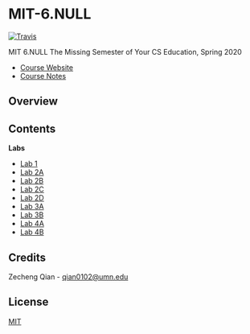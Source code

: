 # MIT-6.NULL
[![Travis](https://img.shields.io/badge/language-go-green.svg)]() 

MIT 6.NULL The Missing Semester of Your CS Education, Spring 2020

+   [Course Website](https://missing.csail.mit.edu/)
+   [Course Notes](https://lyrics-reading.notion.site/MIT-6-NULL-1fb05356c39241d3b6f936f13ed48b52)

## Overview

## Contents

**Labs**

+   [Lab 1]()
+   [Lab 2A]()
+   [Lab 2B]()
+   [Lab 2C]()
+   [Lab 2D]()
+   [Lab 3A]()
+   [Lab 3B]()
+   [Lab 4A]()
+   [Lab 4B]()

## Credits

Zecheng Qian - qian0102@umn.edu

## License

[MIT](./LICENSE)